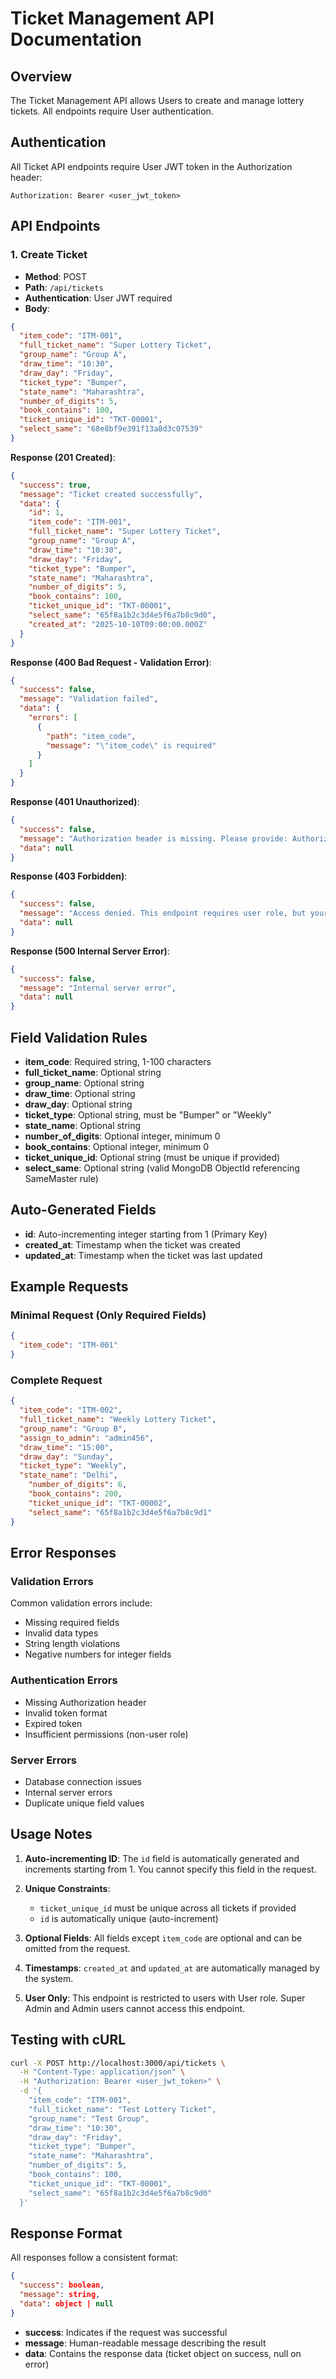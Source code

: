 # Ticket Management API Documentation

## Overview
The Ticket Management API allows Users to create and manage lottery tickets. All endpoints require User authentication.

## Authentication
All Ticket API endpoints require User JWT token in the Authorization header:
```
Authorization: Bearer <user_jwt_token>
```

## API Endpoints

### 1. Create Ticket
- **Method**: POST
- **Path**: `/api/tickets`
- **Authentication**: User JWT required
- **Body**:
```json
{
  "item_code": "ITM-001",
  "full_ticket_name": "Super Lottery Ticket",
  "group_name": "Group A",
  "draw_time": "10:30",
  "draw_day": "Friday",
  "ticket_type": "Bumper",
  "state_name": "Maharashtra",
  "number_of_digits": 5,
  "book_contains": 100,
  "ticket_unique_id": "TKT-00001",
  "select_same": "68e8bf9e391f13a8d3c07539"
}
```

**Response (201 Created)**:
```json
{
  "success": true,
  "message": "Ticket created successfully",
  "data": {
    "id": 1,
    "item_code": "ITM-001",
    "full_ticket_name": "Super Lottery Ticket",
    "group_name": "Group A",
    "draw_time": "10:30",
    "draw_day": "Friday",
    "ticket_type": "Bumper",
    "state_name": "Maharashtra",
    "number_of_digits": 5,
    "book_contains": 100,
    "ticket_unique_id": "TKT-00001",
    "select_same": "65f8a1b2c3d4e5f6a7b8c9d0",
    "created_at": "2025-10-10T09:00:00.000Z"
  }
}
```

**Response (400 Bad Request - Validation Error)**:
```json
{
  "success": false,
  "message": "Validation failed",
  "data": {
    "errors": [
      {
        "path": "item_code",
        "message": "\"item_code\" is required"
      }
    ]
  }
}
```

**Response (401 Unauthorized)**:
```json
{
  "success": false,
  "message": "Authorization header is missing. Please provide: Authorization: Bearer <token>",
  "data": null
}
```

**Response (403 Forbidden)**:
```json
{
  "success": false,
  "message": "Access denied. This endpoint requires user role, but your token has role: 'admin'. Please use a user token.",
  "data": null
}
```

**Response (500 Internal Server Error)**:
```json
{
  "success": false,
  "message": "Internal server error",
  "data": null
}
```

## Field Validation Rules

- **item_code**: Required string, 1-100 characters
- **full_ticket_name**: Optional string
- **group_name**: Optional string
- **draw_time**: Optional string
- **draw_day**: Optional string
- **ticket_type**: Optional string, must be "Bumper" or "Weekly"
- **state_name**: Optional string
- **number_of_digits**: Optional integer, minimum 0
- **book_contains**: Optional integer, minimum 0
- **ticket_unique_id**: Optional string (must be unique if provided)
- **select_same**: Optional string (valid MongoDB ObjectId referencing SameMaster rule)

## Auto-Generated Fields

- **id**: Auto-incrementing integer starting from 1 (Primary Key)
- **created_at**: Timestamp when the ticket was created
- **updated_at**: Timestamp when the ticket was last updated

## Example Requests

### Minimal Request (Only Required Fields)
```json
{
  "item_code": "ITM-001"
}
```

### Complete Request
```json
{
  "item_code": "ITM-002",
  "full_ticket_name": "Weekly Lottery Ticket",
  "group_name": "Group B",
  "assign_to_admin": "admin456",
  "draw_time": "15:00",
  "draw_day": "Sunday",
  "ticket_type": "Weekly",
  "state_name": "Delhi",
    "number_of_digits": 6,
    "book_contains": 200,
    "ticket_unique_id": "TKT-00002",
    "select_same": "65f8a1b2c3d4e5f6a7b8c9d1"
}
```

## Error Responses

### Validation Errors
Common validation errors include:
- Missing required fields
- Invalid data types
- String length violations
- Negative numbers for integer fields

### Authentication Errors
- Missing Authorization header
- Invalid token format
- Expired token
- Insufficient permissions (non-user role)

### Server Errors
- Database connection issues
- Internal server errors
- Duplicate unique field values

## Usage Notes

1. **Auto-incrementing ID**: The `id` field is automatically generated and increments starting from 1. You cannot specify this field in the request.

2. **Unique Constraints**: 
   - `ticket_unique_id` must be unique across all tickets if provided
   - `id` is automatically unique (auto-increment)

3. **Optional Fields**: All fields except `item_code` are optional and can be omitted from the request.

4. **Timestamps**: `created_at` and `updated_at` are automatically managed by the system.

5. **User Only**: This endpoint is restricted to users with User role. Super Admin and Admin users cannot access this endpoint.

## Testing with cURL

```bash
curl -X POST http://localhost:3000/api/tickets \
  -H "Content-Type: application/json" \
  -H "Authorization: Bearer <user_jwt_token>" \
  -d '{
    "item_code": "ITM-001",
    "full_ticket_name": "Test Lottery Ticket",
    "group_name": "Test Group",
    "draw_time": "10:30",
    "draw_day": "Friday",
    "ticket_type": "Bumper",
    "state_name": "Maharashtra",
    "number_of_digits": 5,
    "book_contains": 100,
    "ticket_unique_id": "TKT-00001",
    "select_same": "65f8a1b2c3d4e5f6a7b8c9d0"
  }'
```

## Response Format

All responses follow a consistent format:
```json
{
  "success": boolean,
  "message": string,
  "data": object | null
}
```

- **success**: Indicates if the request was successful
- **message**: Human-readable message describing the result
- **data**: Contains the response data (ticket object on success, null on error)
